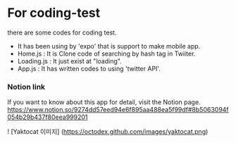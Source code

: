 # For coding-test
there are some codes for coding test.
- It has been using by 'expo' that is support to make mobile app.
- Home.js : It is Clone code of searching by hash tag in Twiiter.
- Loading.js : It just exist at "loading".
- App.js : It has written codes to using 'twitter API'.

### Notion link
If you want to know about this app for detail, visit the Notion page.
https://www.notion.so/9274dd57eed94e6f895aa488ea5f99df#8b5063094f054b29b437f80eea999201


! [Yaktocat 이미지] (https://octodex.github.com/images/yaktocat.png)
